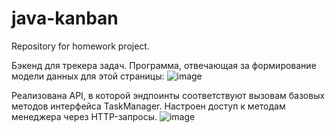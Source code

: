 # java-kanban
Repository for homework project.

Бэкенд для трекера задач. Программа, отвечающая за формирование модели данных для этой страницы:
![image](https://github.com/Alechkasp/java-kanban/assets/32979737/929318f9-0d97-40dc-b269-d17fe11a1f9e)

Реализована API, в которой эндпоинты соответствуют вызовам базовых методов интерфейса TaskManager. Настроен доступ к методам менеджера через HTTP-запросы.
![image](https://github.com/Alechkasp/java-kanban/assets/32979737/b69fd332-664f-400a-bdbf-96566b383ec1)
